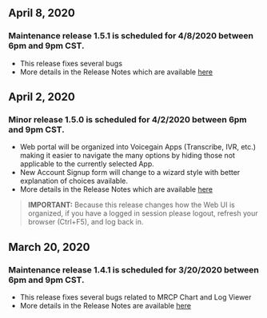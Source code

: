 ## April 8, 2020
### Maintenance release 1.5.1 is scheduled for 4/8/2020 between 6pm and 9pm CST.
 * This release fixes several bugs 
 * More details in the Release Notes which are available [here](https://raw.githubusercontent.com/voicegain/platform/master/RELEASE.md)

## April 2, 2020
### Minor release 1.5.0 is scheduled for 4/2/2020 between 6pm and 9pm CST.
  * Web portal will be organized into Voicegain Apps (Transcribe, IVR, etc.) making it easier to navigate the many options by hiding those not applicable to the currently selected App. 
  * New Account Signup form will change to a wizard style with better explanation of choices available. 
  * More details in the Release Notes which are available [here](https://raw.githubusercontent.com/voicegain/platform/master/RELEASE.md)

>**IMPORTANT:** Because this release changes how the Web UI is organized, if you have a logged in session please logout, refresh your browser (Ctrl+F5), and log back in.

## March 20, 2020
### Maintenance release 1.4.1 is scheduled for 3/20/2020 between 6pm and 9pm CST.
  * This release fixes several bugs related to MRCP Chart and Log Viewer
  * More details in the Release Notes are available [here](https://raw.githubusercontent.com/voicegain/platform/master/RELEASE.md)




